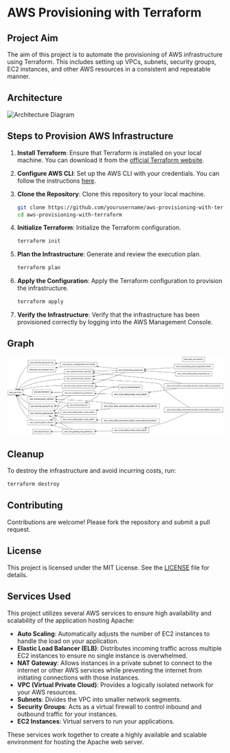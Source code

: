 # AWS Provisioning with Terraform

## Project Aim

The aim of this project is to automate the provisioning of AWS infrastructure using Terraform. This includes setting up VPCs, subnets, security groups, EC2 instances, and other AWS resources in a consistent and repeatable manner.

## Architecture

![Architecture Diagram](assets/Architecture.png)

## Steps to Provision AWS Infrastructure

1. **Install Terraform**: Ensure that Terraform is installed on your local machine. You can download it from the [official Terraform website](https://www.terraform.io/downloads.html).

2. **Configure AWS CLI**: Set up the AWS CLI with your credentials. You can follow the instructions [here](https://docs.aws.amazon.com/cli/latest/userguide/cli-configure-quickstart.html).

3. **Clone the Repository**: Clone this repository to your local machine.
    ```sh
    git clone https://github.com/yourusername/aws-provisioning-with-terraform.git
    cd aws-provisioning-with-terraform
    ```

4. **Initialize Terraform**: Initialize the Terraform configuration.
    ```sh
    terraform init
    ```

5. **Plan the Infrastructure**: Generate and review the execution plan.
    ```sh
    terraform plan
    ```

6. **Apply the Configuration**: Apply the Terraform configuration to provision the infrastructure.
    ```sh
    terraform apply
    ```

7. **Verify the Infrastructure**: Verify that the infrastructure has been provisioned correctly by logging into the AWS Management Console.

## Graph

![Infrastructure Graph](assets/infrastructure-graph.svg)

## Cleanup

To destroy the infrastructure and avoid incurring costs, run:
```sh
terraform destroy
```

## Contributing

Contributions are welcome! Please fork the repository and submit a pull request.

## License

This project is licensed under the MIT License. See the [LICENSE](LICENSE) file for details.

## Services Used

This project utilizes several AWS services to ensure high availability and scalability of the application hosting Apache:

- **Auto Scaling**: Automatically adjusts the number of EC2 instances to handle the load on your application.
- **Elastic Load Balancer (ELB)**: Distributes incoming traffic across multiple EC2 instances to ensure no single instance is overwhelmed.
- **NAT Gateway**: Allows instances in a private subnet to connect to the internet or other AWS services while preventing the internet from initiating connections with those instances.
- **VPC (Virtual Private Cloud)**: Provides a logically isolated network for your AWS resources.
- **Subnets**: Divides the VPC into smaller network segments.
- **Security Groups**: Acts as a virtual firewall to control inbound and outbound traffic for your instances.
- **EC2 Instances**: Virtual servers to run your applications.

These services work together to create a highly available and scalable environment for hosting the Apache web server.

